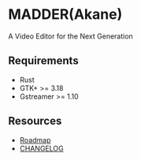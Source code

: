 # MADDER(Akane)

A Video Editor for the Next Generation

## Requirements

- Rust
- GTK+ >= 3.18
- Gstreamer >= 1.10

## Resources

- [Roadmap](https://github.com/myuon/madder/wiki/Roadmap)
- [CHANGELOG](https://github.com/myuon/madder/CHANGELOG.md)

